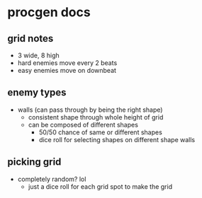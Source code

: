 # procgen docs

## grid notes

- 3 wide, 8 high
- hard enemies move every 2 beats
- easy enemies move on downbeat

## enemy types
- walls (can pass through by being the right shape)
  - consistent shape through whole height of grid
  - can be composed of different shapes
    - 50/50 chance of same or different shapes
    - dice roll for selecting shapes on different shape walls

## picking grid
- completely random? lol
  - just a dice roll for each grid spot to make the grid
